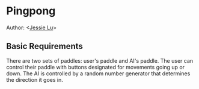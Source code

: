 # Pingpong

Author: \<[Jessie Lu](https://github.com/Jess-say)\>

## Basic Requirements
There are two sets of paddles: user's paddle and AI's paddle. The user can control their paddle with buttons designated for movements going up or down. The AI is controlled by a random number generator that determines the direction it goes in.
